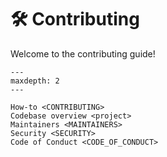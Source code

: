 <!--
SPDX-FileCopyrightText: © 2024 The "Whiteprints" contributors <whiteprints@pm.me>

SPDX-License-Identifier: CC-BY-NC-SA-4.0
-->

# 🛠️ Contributing

Welcome to the contributing guide!

```{toctree}
---
maxdepth: 2
---

How-to <CONTRIBUTING>
Codebase overview <project>
Maintainers <MAINTAINERS>
Security <SECURITY>
Code of Conduct <CODE_OF_CONDUCT>
```
